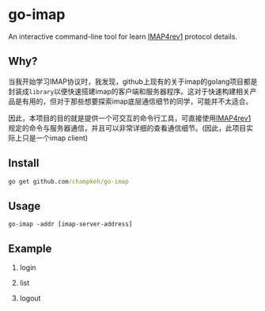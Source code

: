 # go-imap

An interactive command-line tool for learn [IMAP4rev1](https://tools.ietf.org/html/rfc3501) protocol details.

## Why?
当我开始学习IMAP协议时，我发现，github上现有的关于imap的golang项目都是封装成`library`以便快速搭建imap的客户端和服务器程序。这对于快速构建相关产品是有用的，但对于那些想要探索imap底层通信细节的同学，可能并不太适合。

因此，本项目的目的就是提供一个可交互的命令行工具，可直接使用[IMAP4rev1](https://tools.ietf.org/html/rfc3501)规定的命令与服务器通信，并且可以非常详细的查看通信细节。(因此，此项目实际上只是一个imap client)

## Install
```cmd
go get github.com/champkeh/go-imap
```

## Usage
```
go-imap -addr [imap-server-address]
```

## Example
1. login


2. list


3. logout